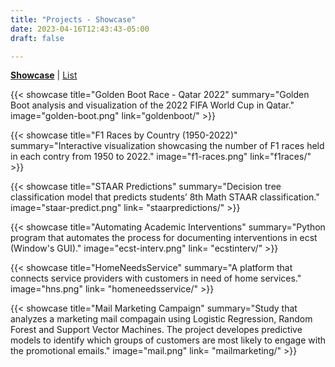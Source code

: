 ```yaml
---
title: "Projects - Showcase"
date: 2023-04-16T12:43:43-05:00
draft: false

---
```

<a href="/projects/showcase">**Showcase**</a> |  <a href="/projects/list">List</a>


{{< showcase title="Golden Boot Race - Qatar 2022" summary="Golden Boot analysis and visualization of the 2022 FIFA World Cup in Qatar." image="golden-boot.png" link="goldenboot/" >}}

{{< showcase title="F1 Races by Country (1950-2022)" summary="Interactive visualization showcasing the number of F1 races held in each contry from 1950 to 2022." image="f1-races.png" link="f1races/" >}}

    
{{< showcase title="STAAR Predictions" summary="Decision tree classification model that predicts students’ 8th Math STAAR classification." image="staar-predict.png" link= "staarpredictions/" >}}

{{< showcase title="Automating Academic Interventions" summary="Python program that automates the process for documenting interventions in ecst (Window's GUI)." image="ecst-interv.png" link= "ecstinterv/" >}}

{{< showcase title="HomeNeedsService" summary="A platform that connects service providers with customers in need of home services." image="hns.png" link= "homeneedsservice/" >}}

{{< showcase title="Mail Marketing Campaign" summary="Study that analyzes a marketing mail compagain using Logistic Regression, Random Forest and Support Vector Machines. The project developes predictive models to identify which groups of customers are most likely to engage with the promotional emails." image="mail.png" link= "mailmarketing/" >}}